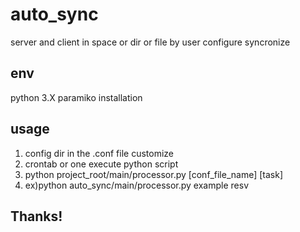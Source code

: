 # auto_sync
server and client in space or dir or file by user configure syncronize

## env
python 3.X
paramiko installation

## usage
1. config dir in the .conf file customize
2. crontab or one execute python script
3. python project_root/main/processor.py [conf_file_name] [task]
4. ex)python auto_sync/main/processor.py example resv

## Thanks!
